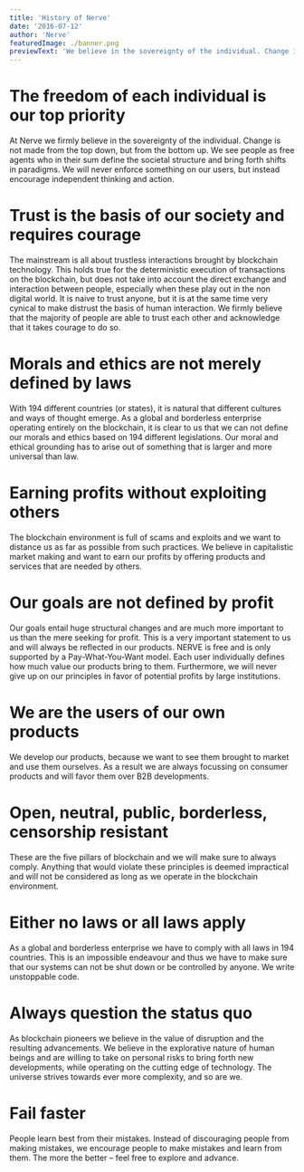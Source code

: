 ```yaml
---
title: 'History of Nerve'
date: '2016-07-12'
author: 'Nerve'
featuredImage: ./banner.png
previewText: 'We believe in the sovereignty of the individual. Change is not made from the top down, but from the bottom up.'
---
```


# The freedom of each individual is our top priority

At Nerve we firmly believe in the sovereignty of the individual. Change is not made from the top down, but from the bottom up. We see people as free agents 
who in their sum define the societal structure and bring forth shifts in paradigms. We will never enforce something on our users, but instead encourage 
independent thinking and action.

# Trust is the basis of our society and requires courage

The mainstream is all about trustless interactions brought by blockchain technology. This holds true for the deterministic execution of transactions on the blockchain, 
but does not take into account the direct exchange and interaction between people, especially when these play out in the non digital world. 
It is naive to trust anyone, but it is at the same time very cynical to make distrust the basis of human interaction. We firmly believe that the majority of people are able 
to trust each other and acknowledge that it takes courage to do so.

# Morals and ethics are not merely defined by laws

With 194 different countries (or states), it is natural that different cultures and ways of thought emerge. As a global and borderless enterprise 
operating entirely on the blockchain, it is clear to us that we can not define our morals and ethics based on 194 different legislations. 
Our moral and ethical grounding has to arise out of something that is larger and more universal than law.

# Earning profits without exploiting others

The blockchain environment is full of scams and exploits and we want to distance us as far as possible from such practices. 
We believe in capitalistic market making and want to earn our profits by offering products and services that are needed by others.

# Our goals are not defined by profit

Our goals entail huge structural changes and are much more important to us than the mere seeking for profit. 
This is a very important statement to us and will always be reflected in our products. NERVE is free and is only supported by a Pay-What-You-Want model. 
Each user individually defines how much value our products bring to them. Furthermore, we will never give up on our principles in favor of potential profits by large institutions.

# We are the users of our own products

We develop our products, because we want to see them brought to market and use them ourselves. As a result we are always focussing on consumer products and will favor them 
over B2B developments.

# Open, neutral, public, borderless, censorship resistant

These are the five pillars of blockchain and we will make sure to always comply. Anything that would violate these principles is deemed impractical and will not be considered 
as long as we operate in the blockchain environment.

# Either no laws or all laws apply

As a global and borderless enterprise we have to comply with all laws in 194 countries. This is an impossible endeavour and thus we have to make sure that our systems 
can not be shut down or be controlled by anyone. We write unstoppable code.

# Always question the status quo

As blockchain pioneers we believe in the value of disruption and the resulting advancements. We believe in the explorative nature of human beings and are willing 
to take on personal risks to bring forth new developments, while operating on the cutting edge of technology. The universe strives towards ever more complexity, and so are we.

# Fail faster

People learn best from their mistakes. Instead of discouraging people from making mistakes, we encourage people to make mistakes and learn from them. 
The more the better – feel free to explore and advance.